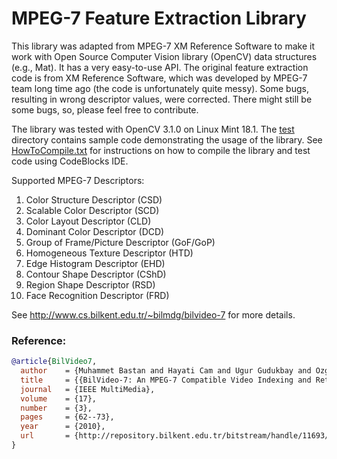 # MPEG-7 Feature Extraction Library

This library was adapted from MPEG-7 XM Reference Software to make it work with Open Source Computer Vision library (OpenCV) data structures (e.g., Mat). It has a very easy-to-use API. The original feature extraction code is from XM Reference Software, which was developed by MPEG-7 team long time ago (the code is unfortunately quite messy). Some bugs, resulting in wrong descriptor values, were corrected. There might still be some bugs, so, please feel free to contribute.

The library was tested with OpenCV 3.1.0 on Linux Mint 18.1. The [test](test) directory contains sample code demonstrating the usage of the library. See [HowToCompile.txt](HowToCompile.txt) for instructions on how to compile the library and test code using CodeBlocks IDE.

Supported MPEG-7 Descriptors:
1. Color Structure Descriptor (CSD)
2. Scalable Color Descriptor (SCD)
3. Color Layout Descriptor (CLD)
4. Dominant Color Descriptor (DCD)
5. Group of Frame/Picture Descriptor (GoF/GoP)
6. Homogeneous Texture Descriptor (HTD)
7. Edge Histogram Descriptor (EHD)
8. Contour Shape Descriptor (CShD)
9. Region Shape Descriptor (RSD)
10. Face Recognition Descriptor (FRD)

See http://www.cs.bilkent.edu.tr/~bilmdg/bilvideo-7 for more details.

### Reference:
```bibtex
@article{BilVideo7,
  author    = {Muhammet Bastan and Hayati Cam and Ugur Gudukbay and Ozgur Ulusoy},
  title     = {{BilVideo-7: An MPEG-7 Compatible Video Indexing and Retrieval System}},
  journal   = {IEEE MultiMedia},
  volume    = {17},
  number    = {3},
  pages     = {62--73},
  year      = {2010},
  url       = {http://repository.bilkent.edu.tr/bitstream/handle/11693/11801/10.1109-MMUL.2010.5692184.pdf?sequence=1}
}
```
